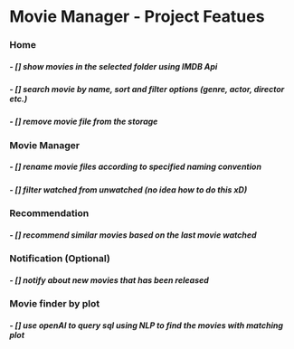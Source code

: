 # **Movie Manager** - Project Featues

### Home

##### - [] show movies in the selected folder using IMDB Api
##### - [] search movie by name, sort and filter options (genre, actor, director etc.)
#####  - [] remove movie file from the storage

### Movie Manager

##### - [] rename movie files according to specified naming convention
##### - [] filter watched from unwatched (no idea how to do this xD)

### Recommendation

##### - [] recommend similar movies based on the last movie watched

### Notification (Optional)

##### - [] notify about new movies that has been released

### Movie finder by plot

##### - [] use openAI to query sql using NLP to find the movies with matching plot
